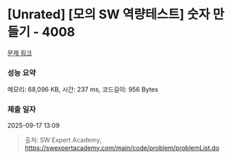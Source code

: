 # [Unrated] [모의 SW 역량테스트] 숫자 만들기 - 4008 

[문제 링크](https://swexpertacademy.com/main/code/problem/problemDetail.do?contestProbId=AWIeRZV6kBUDFAVH) 

### 성능 요약

메모리: 68,096 KB, 시간: 237 ms, 코드길이: 956 Bytes

### 제출 일자

2025-09-17 13:09



> 출처: SW Expert Academy, https://swexpertacademy.com/main/code/problem/problemList.do